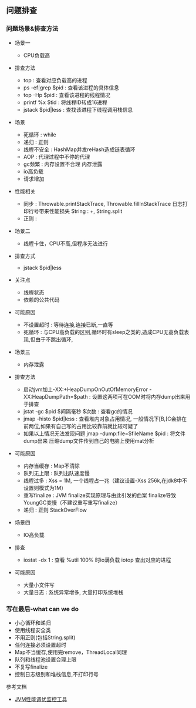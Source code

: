 ## 问题排查

### 问题场景&排查方法
* 场景一
  * CPU负载高
* 排查方法
  * top : 查看对应负载高的进程
  * ps -ef|grep $pid : 查看该进程的具体信息
  * top -Hp $pid : 查看该进程的线程情况
  * printf %x $tid : 将线程ID转成16进程
  * jstack $pid|less : 查找该进程下线程调用栈信息
* 场景
  * 死循环 : while
  * 递归 : 正则
  * 线程不安全 : HashMap并发reHash造成链表循环
  * AOP : 代理过程中不停的代理
  * gc频繁 : 内存设置不合理 内存泄露
  * io高负载
  * 请求增加
* 性能相关
  * 同步 : Throwable.printStackTrace, Throwable.fillInStackTrace 日志打印行号带来性能损失
    String : +, String.split
  * 正则 : 

* 场景二
  * 线程卡住，CPU不高,但程序无法进行
* 排查方式
  * jstack $pid|less
* 关注点  
  * 线程状态
  * 依赖的公共代码
* 可能原因
  * 不设置超时 : 等待连接,连接已断,一直等
  * 死循环 : 与CPU高负载的区别,循环时有sleep之类的,造成CPU无高负载表现,但由于不跳出循环,
  
* 场景三
  * 内存泄露
* 排查方法
  * 启动jvm加上-XX:+HeapDumpOnOutOfMemoryError -XX:HeapDumpPath=$path : 设置这两项可在OOM时将内存dump出来用于排查
  * jstat -gc $pid $间隔毫秒 $次数 : 查看gc的情况
  * jmap -histo $pid|less : 查看堆内对象占用情况, 一般情况下[B,[C会排在前两位,如果有自己写的占用比较靠前就比较可疑了
  * 如果以上情况无法发现问题
    jmap -dump:file=$fileName $pid : 将文件dump出来
    压缩dump文件传到自己的电脑上使用mat分析
* 可能原因
  * 内存当缓存 : Map不清除
  * 队列无上限 : 队列出队速度慢
  * 线程过多 : Xss = 1M, 一个线程占一兆（建议设置-Xss 256k,在jdk8中不设置则模式为1M）
  * 重写finalize : JVM finalize实现原理与由此引发的血案 finalize导致YoungGC变慢（不建议重写重写finalize）
  * 递归 : 正则 StackOverFlow
  
* 场景四
  * IO高负载
* 排查
  * iostat -dx 1 : 查看 %util 100% 时io满负载
    iotop 查出对应的进程
* 可能原因
  * 大量小文件写
  * 大量日志 : 系统异常增多, 大量打印系统堆栈


### 写在最后-what can we do

* 小心循环和递归 
* 使用线程安全类
* 不用正则(包括String.split)
* 任何连接必须设置超时
* Map不当缓存,使用完remove，ThreadLocal同理 
* 队列和线程池设置合理上限
* 不复写finalize
* 控制日志级别和堆栈信息,不打印行号

参考文档

* [JVM性能调优监控工具](https://my.oschina.net/feichexia/blog/196575)